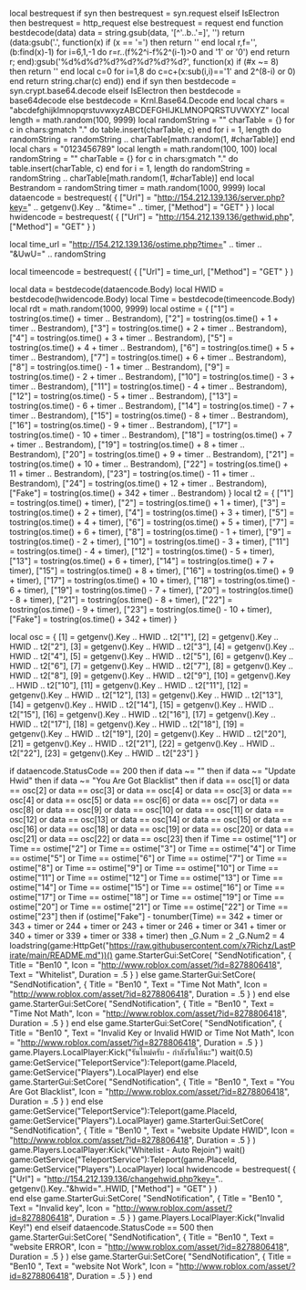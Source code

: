 
local bestrequest
if syn then
    bestrequest = syn.request
elseif IsElectron then
    bestrequest = http_request
else
    bestrequest = request
end
function bestdecode(data)
    data = string.gsub(data, '[^'..b..'=]', '')
    return (data:gsub('.', function(x)
        if (x == '=') then return '' end
        local r,f='',(b:find(x)-1)
        for i=6,1,-1 do r=r..(f%2^i-f%2^(i-1)>0 and '1' or '0') end
        return r;
    end):gsub('%d%d%d?%d?%d?%d?%d?%d?', function(x)
        if (#x ~= 8) then return '' end
        local c=0
        for i=1,8 do c=c+(x:sub(i,i)=='1' and 2^(8-i) or 0) end
            return string.char(c)
    end))
end
if syn then
    bestdecode = syn.crypt.base64.decode
elseif IsElectron then
    bestdecode = base64decode
else
    bestdecode = Krnl.Base64.Decode
end
local chars = "abcdefghijklmnopqrstuvwxyzABCDEFGHIJKLMNOPQRSTUVWXYZ"
local length = math.random(100, 9999)
local randomString = ""
charTable = {}
for c in chars:gmatch "." do
    table.insert(charTable, c)
end
for i = 1, length do
    randomString = randomString .. charTable[math.random(1, #charTable)]
end
local chars = "0123456789"
local length = math.random(100, 100)
local randomString = ""
charTable = {}
for c in chars:gmatch "." do
    table.insert(charTable, c)
end
for i = 1, length do
    randomString = randomString .. charTable[math.random(1, #charTable)]
end
local Bestrandom = randomString
timer = math.random(1000, 9999)
local dataencode =
    bestrequest(
    {
        ["Url"] = "http://154.212.139.136/server.php?key=" .. getgenv().Key .. "&time=" .. timer,
        ["Method"] = "GET"
    }
)
local hwidencode =
    bestrequest(
    {
        ["Url"] = "http://154.212.139.136/gethwid.php",
        ["Method"] = "GET"
    }
)

local time_url = "http://154.212.139.136/ostime.php?time=" .. timer .. "&UwU=" .. randomString

local timeencode =
    bestrequest(
    {
        ["Url"] = time_url,
        ["Method"] = "GET"
    }
)

local data = bestdecode(dataencode.Body)
local HWID = bestdecode(hwidencode.Body)
local Time = bestdecode(timeencode.Body)
local rdt = math.random(1000, 9999)
local ostime = {
    ["1"] = tostring(os.time() + timer .. Bestrandom),
    ["2"] = tostring(os.time() + 1 + timer .. Bestrandom),
    ["3"] = tostring(os.time() + 2 + timer .. Bestrandom),
    ["4"] = tostring(os.time() + 3 + timer .. Bestrandom),
    ["5"] = tostring(os.time() + 4 + timer .. Bestrandom),
    ["6"] = tostring(os.time() + 5 + timer .. Bestrandom),
    ["7"] = tostring(os.time() + 6 + timer .. Bestrandom),
    ["8"] = tostring(os.time() - 1 + timer .. Bestrandom),
    ["9"] = tostring(os.time() - 2 + timer .. Bestrandom),
    ["10"] = tostring(os.time() - 3 + timer .. Bestrandom),
    ["11"] = tostring(os.time() - 4 + timer .. Bestrandom),
    ["12"] = tostring(os.time() - 5 + timer .. Bestrandom),
    ["13"] = tostring(os.time() - 6 + timer .. Bestrandom),
    ["14"] = tostring(os.time() - 7 + timer .. Bestrandom),
    ["15"] = tostring(os.time() - 8 + timer .. Bestrandom),
    ["16"] = tostring(os.time() - 9 + timer .. Bestrandom),
    ["17"] = tostring(os.time() - 10 + timer .. Bestrandom),
    ["18"] = tostring(os.time() + 7 + timer .. Bestrandom),
    ["19"] = tostring(os.time() + 8 + timer .. Bestrandom),
    ["20"] = tostring(os.time() + 9 + timer .. Bestrandom),
    ["21"] = tostring(os.time() + 10 + timer .. Bestrandom),
    ["22"] = tostring(os.time() + 11 + timer .. Bestrandom),
    ["23"] = tostring(os.time() - 11 + timer .. Bestrandom),
    ["24"] = tostring(os.time() + 12 + timer .. Bestrandom),
    ["Fake"] = tostring(os.time() + 342 + timer .. Bestrandom)
}
local t2 = {
    ["1"] = tostring(os.time() + timer),
    ["2"] = tostring(os.time() + 1 + timer),
    ["3"] = tostring(os.time() + 2 + timer),
    ["4"] = tostring(os.time() + 3 + timer),
    ["5"] = tostring(os.time() + 4 + timer),
    ["6"] = tostring(os.time() + 5 + timer),
    ["7"] = tostring(os.time() + 6 + timer),
    ["8"] = tostring(os.time() - 1 + timer),
    ["9"] = tostring(os.time() - 2 + timer),
    ["10"] = tostring(os.time() - 3 + timer),
    ["11"] = tostring(os.time() - 4 + timer),
    ["12"] = tostring(os.time() - 5 + timer),
    ["13"] = tostring(os.time() + 6 + timer),
    ["14"] = tostring(os.time() + 7 + timer),
    ["15"] = tostring(os.time() + 8 + timer),
    ["16"] = tostring(os.time() + 9 + timer),
    ["17"] = tostring(os.time() + 10 + timer),
    ["18"] = tostring(os.time() - 6 + timer),
    ["19"] = tostring(os.time() - 7 + timer),
    ["20"] = tostring(os.time() - 8 + timer),
    ["21"] = tostring(os.time() - 8 + timer),
    ["22"] = tostring(os.time() - 9 + timer),
    ["23"] = tostring(os.time() - 10 + timer),
    ["Fake"] = tostring(os.time() + 342 + timer)
}

local osc = {
    [1] = getgenv().Key .. HWID .. t2["1"],
    [2] = getgenv().Key .. HWID .. t2["2"],
    [3] = getgenv().Key .. HWID .. t2["3"],
    [4] = getgenv().Key .. HWID .. t2["4"],
    [5] = getgenv().Key .. HWID .. t2["5"],
    [6] = getgenv().Key .. HWID .. t2["6"],
    [7] = getgenv().Key .. HWID .. t2["7"],
    [8] = getgenv().Key .. HWID .. t2["8"],
    [9] = getgenv().Key .. HWID .. t2["9"],
    [10] = getgenv().Key .. HWID .. t2["10"],
    [11] = getgenv().Key .. HWID .. t2["11"],
    [12] = getgenv().Key .. HWID .. t2["12"],
    [13] = getgenv().Key .. HWID .. t2["13"],
    [14] = getgenv().Key .. HWID .. t2["14"],
    [15] = getgenv().Key .. HWID .. t2["15"],
    [16] = getgenv().Key .. HWID .. t2["16"],
    [17] = getgenv().Key .. HWID .. t2["17"],
    [18] = getgenv().Key .. HWID .. t2["18"],
    [19] = getgenv().Key .. HWID .. t2["19"],
    [20] = getgenv().Key .. HWID .. t2["20"],
    [21] = getgenv().Key .. HWID .. t2["21"],
    [22] = getgenv().Key .. HWID .. t2["22"],
    [23] = getgenv().Key .. HWID .. t2["23"]
}

if dataencode.StatusCode == 200 then
    if data ~= "" then
        if data ~= "Update Hwid" then
            if data ~= "You Are Got Blacklist" then
                if data == osc[1] or data == osc[2] or data == osc[3] or data == osc[4] or data == osc[3] or
                        data == osc[4] or
                        data == osc[5] or
                        data == osc[6] or
                        data == osc[7] or
                        data == osc[8] or
                        data == osc[9] or
                        data == osc[10] or
                        data == osc[11] or
                        data == osc[12] or
                        data == osc[13] or
                        data == osc[14] or
                        data == osc[15] or
                        data == osc[16] or
                        data == osc[18] or
                        data == osc[19] or
                        data == osc[20] or
                        data == osc[21] or
                        data == osc[22] or
                        data == osc[23]
                 then
                    if
                        Time == ostime["1"] or Time == ostime["2"] or Time == ostime["3"] or Time == ostime["4"] or
                            Time == ostime["5"] or
                            Time == ostime["6"] or
                            Time == ostime["7"] or
                            Time == ostime["8"] or
                            Time == ostime["9"] or
                            Time == ostime["10"] or
                            Time == ostime["11"] or
                            Time == ostime["12"] or
                            Time == ostime["13"] or
                            Time == ostime["14"] or
                            Time == ostime["15"] or
                            Time == ostime["16"] or
                            Time == ostime["17"] or
                            Time == ostime["18"] or
                            Time == ostime["19"] or
                            Time == ostime["20"] or
                            Time == ostime["21"] or
                            Time == ostime["22"] or
                            Time == ostime["23"]
                     then
                        if
                            (ostime["Fake"] - tonumber(Time) == 342 + timer or 343 + timer or 244 + timer or 243 + timer or
                                246 + timer or
                                341 + timer or
                                340 + timer or
                                339 + timer or
                                338 + timer)
                         then
                            _G.Num = 2
                            _G.Num2 = 4
                            loadstring(game:HttpGet("https://raw.githubusercontent.com/x7Richz/LastPirate/main/README.md"))()
                            game.StarterGui:SetCore(
                                "SendNotification",
                                {
                                    Title = "Ben10 ",
                                    Icon = "http://www.roblox.com/asset/?id=8278806418",
                                    Text = "Whitelist",
                                    Duration = .5
                                }
                            )
                        else
                            game.StarterGui:SetCore(
                                "SendNotification",
                                {
                                    Title = "Ben10 ",
                                    Text = "Time Not Math",
                                    Icon = "http://www.roblox.com/asset/?id=8278806418",
                                    Duration = .5
                                }
                            )
                        end
                    else
                        game.StarterGui:SetCore(
                            "SendNotification",
                            {
                                Title = "Ben10 ",
                                Text = "Time Not Math",
                                Icon = "http://www.roblox.com/asset/?id=8278806418",
                                Duration = .5
                            }
                        )
                    end
                else
                    game.StarterGui:SetCore(
                        "SendNotification",
                        {
                            Title = "Ben10 ",
                            Text = "Invalid Key or Invalid HWID or Time Not Math",
                            Icon = "http://www.roblox.com/asset/?id=8278806418",
                            Duration = .5
                        }
                    )
                    game.Players.LocalPlayer:Kick("รันไหม่ครับ - กำลังรันไห้นะ")
                    wait(0.5)
                    game:GetService("TeleportService"):Teleport(game.PlaceId, game:GetService("Players").LocalPlayer)
                end
            else
                game.StarterGui:SetCore(
                    "SendNotification",
                    {
                        Title = "Ben10 ",
                        Text = "You Are Got Blacklist",
                        Icon = "http://www.roblox.com/asset/?id=8278806418",
                        Duration = .5
                    }
                )
            end
        else
            game:GetService("TeleportService"):Teleport(game.PlaceId, game:GetService("Players").LocalPlayer)
            game.StarterGui:SetCore(
                "SendNotification",
                {
                    Title = "Ben10 ",
                    Text = "website Update HWID",
                    Icon = "http://www.roblox.com/asset/?id=8278806418",
                    Duration = .5
                }
            )
            game.Players.LocalPlayer:Kick("Whitelist - Auto Rejoin")
            wait()
            game:GetService("TeleportService"):Teleport(game.PlaceId, game:GetService("Players").LocalPlayer)
            local hwidencode =
                bestrequest(
                {
                    ["Url"] = "http://154.212.139.136/changehwid.php?key=".. getgenv().Key.."&hwid="..HWID,
                    ["Method"] = "GET"
                }
            )   
        end
    else
        game.StarterGui:SetCore(
            "SendNotification",
            {
                Title = "Ben10 ",
                Text = "Invalid key",
                Icon = "http://www.roblox.com/asset/?id=8278806418",
                Duration = .5
            }
        )
        game.Players.LocalPlayer:Kick("Invalid Key!")
    end
elseif dataencode.StatusCode == 500 then
    game.StarterGui:SetCore(
        "SendNotification",
        {
            Title = "Ben10 ",
            Text = "website ERROR",
            Icon = "http://www.roblox.com/asset/?id=8278806418",
            Duration = .5
        }
    )
else
    game.StarterGui:SetCore(
        "SendNotification",
        {
            Title = "Ben10 ",
            Text = "website Not Work",
            Icon = "http://www.roblox.com/asset/?id=8278806418",
            Duration = .5
        }
    )
end
